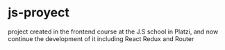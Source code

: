 # js-proyect
project created in the frontend course at the J.S school in Platzi, and now continue the development of it including React Redux and Router

